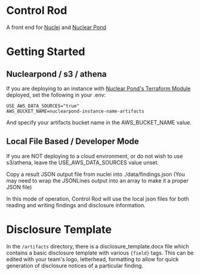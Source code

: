 # Control Rod

A front end for [Nuclei](https://github.com/projectdiscovery/nuclei) and [Nuclear Pond](https://github.com/DevSecOpsDocs/nuclearpond)

# Getting Started

## Nuclearpond / s3 / athena

If you are deploying to an instance with [Nuclear Pond's Terraform Module](https://github.com/DevSecOpsDocs/terraform-nuclear-pond) deployed, set the following in your .env:

```
USE_AWS_DATA_SOURCES="true"
AWS_BUCKET_NAME=nuclearpond-instance-name-artifacts
```

And specify your artifacts bucket name in the AWS_BUCKET_NAME value.

## Local File Based / Developer Mode

If you are NOT deploying to a cloud environment, or do not wish to use s3/athena, leave the USE_AWS_DATA_SOURCES value unset.

Copy a result JSON output file from nuclei into ./data/findings.json (You may need to wrap the JSONLines output into an array to make it a proper JSON file)

In this mode of operation, Control Rod will use the local json files for both reading and writing findings and disclosure information.

# Disclosure Template

In the `/artifacts` directory, there is a disclosure_template.docx file which contains a basic disclosure template with various `{field}` tags. This can be edited with your team's logo, letterhead, formatting to allow for quick generation of disclosure notices of a particular finding.
